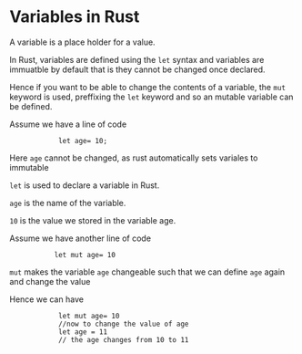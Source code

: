 # Variables in Rust

A variable is a place holder for a value.

In Rust, variables are defined using the `let` syntax and variables are immuatble by default that is they cannot be changed once declared.

Hence if you want to be able to change the contents of a variable, the `mut` keyword is used, preffixing the `let` keyword and so an mutable variable can be defined.

Assume we have a line of code

                let age= 10;

Here `age` cannot be changed, as rust automatically sets variales to immutable 
                     
`let` is used to declare a variable in Rust.

`age` is the name of the variable.

`10` is the value we stored in the variable age.

Assume we have another line of code 

               let mut age= 10
                    
`mut` makes the variable `age` changeable such that we can define `age` again and change the value 

Hence we can have 

                let mut age= 10
                //now to change the value of age 
                let age = 11
                // the age changes from 10 to 11
